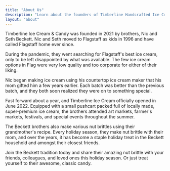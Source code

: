 ```yaml
---
title: "About Us"
description: "Learn about the founders of Timberline Handcrafted Ice Cream & Candy"
layout: "about"
---
```


Timberline Ice Cream & Candy was founded in 2021 by brothers, Nic and Seth Beckett. Nic and Seth moved to Flagstaff as kids in 1996 and have called Flagstaff home ever since.

During the pandemic, they went searching for Flagstaff's best ice cream, only to be left disappointed by what was available. The few ice cream options in Flag were very low quality and too corporate for either of their liking.

Nic began making ice cream using his countertop ice cream maker that his mom gifted him a few years earlier. Each batch was better than the previous batch, and they both soon realized they were on to something special.

Fast forward about a year, and Timberline Ice Cream officially opened in June 2022. Equipped with a small pushcart packed full of locally made, super-premium ice cream, the brothers attended art markets, farmer's markets, festivals, and special events throughout the summer.

The Beckett brothers also make various nut brittles using their grandmother's recipe. Every holiday season, they make nut brittle with their mom, and over the years, it has become a staple holiday treat in the Beckett household and amongst their closest friends.

Join the Beckett tradition today and share their amazing nut brittle with your friends, colleagues, and loved ones this holiday season. Or just treat yourself to their awesome, classic candy. 